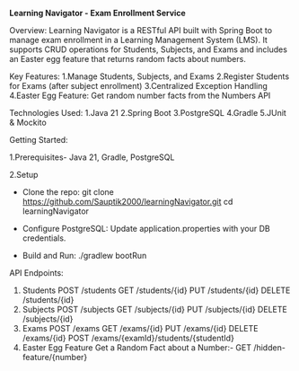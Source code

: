 **Learning Navigator - Exam Enrollment Service**

Overview: 
Learning Navigator is a RESTful API built with Spring Boot to manage exam enrollment in a Learning Management System (LMS). It supports CRUD operations for Students, Subjects, and Exams and includes an Easter egg feature that returns random facts about numbers.

Key Features:
1.Manage Students, Subjects, and Exams
2.Register Students for Exams (after subject enrollment)
3.Centralized Exception Handling
4.Easter Egg Feature: Get random number facts from the Numbers API

Technologies Used:
1.Java 21
2.Spring Boot
3.PostgreSQL
4.Gradle
5.JUnit & Mockito

Getting Started: 

1.Prerequisites-
Java 21, Gradle, PostgreSQL

2.Setup
* Clone the repo:
git clone https://github.com/Sauptik2000/learningNavigator.git
cd learningNavigator

* Configure PostgreSQL: Update application.properties with your DB credentials.

* Build and Run:
./gradlew bootRun

API Endpoints:
1. Students
    POST /students
    GET /students/{id}
    PUT /students/{id}
    DELETE /students/{id}
2. Subjects
    POST /subjects
    GET /subjects/{id}
    PUT /subjects/{id}
    DELETE /subjects/{id}
3. Exams
    POST /exams
    GET /exams/{id}
    PUT /exams/{id}
    DELETE /exams/{id}
    POST /exams/{examId}/students/{studentId}
4. Easter Egg Feature
    Get a Random Fact about a Number:- GET /hidden-feature/{number}
